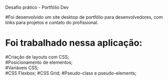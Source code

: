 Desafio prático - Portfólio Dev

#Foi desenvolvido um site desktop de portfólio para desenvolvedores, com links para projetos e contato do profissional.

# Foi trabalhado nessa aplicação:

#Criação de layouts com CSS;            
#Posicionamento de elementos;           
#Variáveis CSS;                        
#CSS Flexbox;
#CSS Grid;
#Pseudo-class e pseudo-elements; 